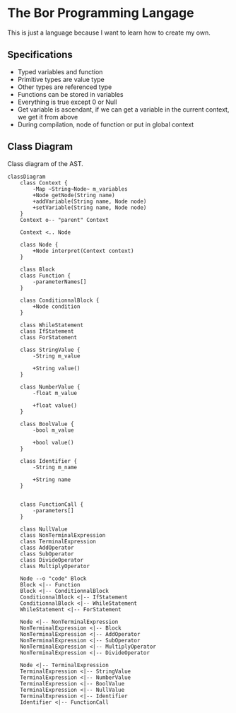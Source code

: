 # The Bor Programming Langage

This is just a language because I want to learn how to create my own.

## Specifications

- Typed variables and function
- Primitive types are value type
- Other types are referenced type
- Functions can be stored in variables
- Everything is true except 0 or Null
- Get variable is ascendant, if we can get a variable in the current context, we get it from above
- During compilation, node of function or put in global context

## Class Diagram

Class diagram of the AST.

```mermaid
classDiagram
    class Context {
        -Map ~String~Node~ m_variables
        +Node getNode(String name)
        +addVariable(String name, Node node)
        +setVariable(String name, Node node)
    }
    Context o-- "parent" Context

    Context <.. Node

    class Node {
        +Node interpret(Context context)
    }

    class Block
    class Function {
        -parameterNames[]
    }

    class ConditionnalBlock {
        +Node condition
    }

    class WhileStatement
    class IfStatement
    class ForStatement

    class StringValue {
        -String m_value

        +String value()
    }

    class NumberValue {
        -float m_value

        +float value()
    }

    class BoolValue {
        -bool m_value

        +bool value()
    }

    class Identifier {
        -String m_name

        +String name
    }


    class FunctionCall {
        -parameters[]
    }

    class NullValue
    class NonTerminalExpression
    class TerminalExpression
    class AddOperator
    class SubOperator
    class DivideOperator
    class MultiplyOperator

    Node --o "code" Block
    Block <|-- Function
    Block <|-- ConditionnalBlock
    ConditionnalBlock <|-- IfStatement
    ConditionnalBlock <|-- WhileStatement
    WhileStatement <|-- ForStatement
    
    Node <|-- NonTerminalExpression
    NonTerminalExpression <|-- Block
    NonTerminalExpression <|-- AddOperator
    NonTerminalExpression <|-- SubOperator
    NonTerminalExpression <|-- MultiplyOperator
    NonTerminalExpression <|-- DivideOperator
    
    Node <|-- TerminalExpression
    TerminalExpression <|-- StringValue
    TerminalExpression <|-- NumberValue
    TerminalExpression <|-- BoolValue
    TerminalExpression <|-- NullValue
    TerminalExpression <|-- Identifier
    Identifier <|-- FunctionCall
```